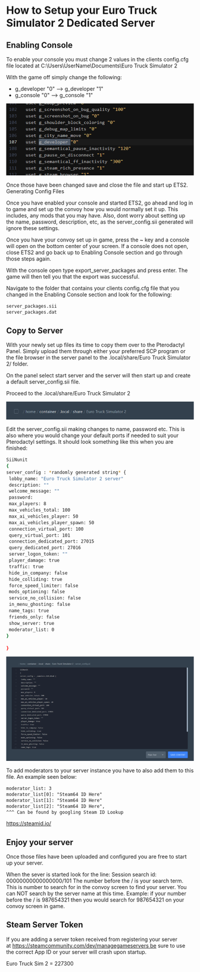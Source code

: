 # How to Setup your Euro Truck Simulator 2 Dedicated Server

## Enabling Console

To enable your console you must change 2 values in the clients config.cfg file located at C:\Users\UserName\Documents\Euro Truck Simulator 2

With the game off simply change the following:

* g_developer "0" —–> g_developer "1"
* g_console "0" —–> g_console "1"

![ ](https://raw.githubusercontent.com/tortonight/HOW-TO/main/Image/image.webp)

Once those have been changed save and close the file and start up ETS2.
Generating Config Files

Once you have enabled your console and started ETS2, go ahead and log in to game and set up the convoy how you would normally set it up. This includes, any mods that you may have. Also, dont worry about setting up the name, password, description, etc, as the server_config.sii generated will ignore these settings.

Once you have your convoy set up in game, press the ~ key and a console will open on the bottom center of your screen. If a console does not open, close ETS2 and go back up to Enabling Console section and go through those steps again.

With the console open type export_server_packages and press enter. The game will then tell you that the export was successful.

Navigate to the folder that contains your clients config.cfg file that you changed in the Enabling Console section and look for the following:
```
server_packages.sii
server_packages.dat
```
## Copy to Server

With your newly set up files its time to copy them over to the Pterodactyl Panel. Simply upload them through either your preferred SCP program or the file browser in the server panel to the .local/share/Euro Truck Simulator 2/ folder.

On the panel select start server and the server will then start up and create a default server_config.sii file.

Proceed to the .local/share/Euro Truck Simulator 2

![ ](https://raw.githubusercontent.com/tortonight/HOW-TO/main/Image/image-2.webp)

Edit the server_config.sii making changes to name, password etc. This is also where you would change your default ports if needed to suit your Pterodactyl settings. It should look something like this when you are finished:
```bash
SiiNunit
{
server_config : *randomly generated string* {
 lobby_name: "Euro Truck Simulator 2 server"
 description: ""
 welcome_message: ""
 password: 
 max_players: 8
 max_vehicles_total: 100
 max_ai_vehicles_player: 50
 max_ai_vehicles_player_spawn: 50
 connection_virtual_port: 100
 query_virtual_port: 101
 connection_dedicated_port: 27015
 query_dedicated_port: 27016
 server_logon_token: ""
 player_damage: true
 traffic: true
 hide_in_company: false
 hide_colliding: true
 force_speed_limiter: false
 mods_optioning: false
 service_no_collision: false
 in_menu_ghosting: false
 name_tags: true
 friends_only: false
 show_server: true
 moderator_list: 0
}

}
```
![ ](https://raw.githubusercontent.com/tortonight/HOW-TO/main/Image/image-3.webp)

To add moderators to your server instance you have to also add them to this file. An example seen below:
```
moderator_list: 3
moderator_list[0]: "Steam64 ID Here"
moderator_list[1]: "Steam64 ID Here"
moderator_list[2]: "Steam64 ID Here",
^^^ Can be found by googling Steam ID Lookup
```
https://steamid.io/

## Enjoy your server

Once those files have been uploaded and configured you are free to start up your server.

When the sever is started look for the line: Session search id: 00000000000000000/101 The number before the / is your search term. This is number to search for in the convoy screen to find your server. You can NOT search by the server name at this time. Example: if your number before the / is 987654321 then you would search for 987654321 on your convoy screen in game.

## Steam Server Token

If you are adding a server token received from registering your server at https://steamcommunity.com/dev/managegameservers be sure to use the correct App ID or your server will crash upon startup.

Euro Truck Sim 2 = 227300
